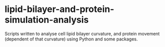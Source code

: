# lipid-bilayer-and-protein-simulation-analysis
Scripts written to analyse cell lipid bilayer curvature, and protein movement (dependent of that curvature) using Python and some packages.
